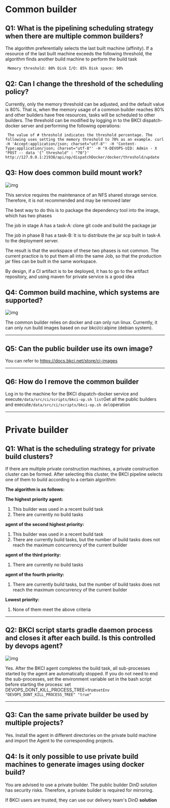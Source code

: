 # Common builder

## Q1: What is the pipelining scheduling strategy when there are multiple common builders?

The algorithm preferentially selects the last built machine (affinity). If a resource of the last built machine exceeds the following threshold, the algorithm finds another build machine to perform the build task

```
 Memory threshold: 80% Disk I/O: 85% Disk space: 90%
```

## Q2: Can I change the threshold of the scheduling policy?

Currently, only the memory threshold can be adjusted, and the default value is 80%. That is, when the memory usage of a common builder reaches 80% and other builders have free resources, tasks will be scheduled to other builders. The threshold can be modified by logging in to the BKCI dispatch-docker server and performing the following operations:

```
 The value of # threshold indicates the threshold percentage. The following uses setting the memory threshold to 70% as an example. curl -H 'Accept:application/json; charset="utf-8"' -H 'Content-Type:application/json; charset="utf-8"' -H "X-DEVOPS-UID: Admin - X "POST -- data '{" threshold" : "70"}' http://127.0.0.1:21938/api/op/dispatchDocker/docker/threshold/update
```

## Q3: How does common build mount work?

![img](../../../../.gitbook/assets/image-20220301101202-sxXbU.png)

This service requires the maintenance of an NFS shared storage service. Therefore, it is not recommended and may be removed later

The best way to do this is to package the dependency tool into the image, which has two phases

The job in stage A has a task-A: clone git code and build the package jar

The job in phase B has a task-B: It is to distribute the jar scp built in task-A to the deployment server.

The result is that the workspace of these two phases is not common. The current practice is to put them all into the same Job, so that the production jar files can be built in the same workspace.

By design, if a CI artifact is to be deployed, it has to go to the artifact repository, and using maven for private service is a good idea

## Q4: Common build machine, which systems are supported?

![img](../../../../.gitbook/assets/image-1646103610029.png)

The common builder relies on docker and can only run linux. Currently, it can only run build images based on our bkci/ci:alpine (debian system).

------

## Q5: Can the public builder use its own image?

You can refer to https://docs.bkci.net/store/ci-images

------

## Q6: How do I remove the common builder

Log in to the machine for the BKCI dispatch-docker service and execute`/data/src/ci/scripts/bkci-op.sh list`Get all the public builders and execute`/data/src/ci/scripts/bkci-op.sh del`operation

------

# Private builder

## Q1: What is the scheduling strategy for private build clusters?

If there are multiple private construction machines, a private construction cluster can be formed. After selecting this cluster, the BKCI pipeline selects one of them to build according to a certain algorithm:

**The algorithm is as follows:**

**The highest priority agent:**

1. This builder was used in a recent build task
2. There are currently no build tasks

**agent of the second highest priority:**

1. This builder was used in a recent build task
2. There are currently build tasks, but the number of build tasks does not reach the maximum concurrency of the current builder

**agent of the third priority:**

1. There are currently no build tasks

**agent of the fourth priority:**

1. There are currently build tasks, but the number of build tasks does not reach the maximum concurrency of the current builder

**Lowest priority:**

1. None of them meet the above criteria

------

## Q2: BKCI script starts gradle daemon process and closes it after each build. Is this controlled by devops agent?

![img](../../../../.gitbook/assets/wecom-temp-d4178631b527e498ee7d8a0778c1fb09.png)

Yes. After the BKCI agent completes the build task, all sub-processes started by the agent are automatically stopped. If you do not need to end the sub-processes, set the environment variable set in the bash script before starting the process: set DEVOPS_DONT_KILL_PROCESS_TREE=true`setEnv "DEVOPS_DONT_KILL_PROCESS_TREE" "true"`

------

## Q3: Can the same private builder be used by multiple projects?

Yes. Install the agent in different directories on the private build machine and import the Agent to the corresponding projects.

## Q4: Is it only possible to use private build machines to generate images using docker build?

You are advised to use a private builder. The public builder DinD solution has security risks. Therefore, a private builder is required for mirroring.

If BKCI users are trusted, they can use our delivery team's DinD **solution**
